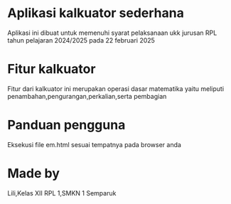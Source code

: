 # Aplikasi kalkuator sederhana
Aplikasi ini dibuat untuk memenuhi syarat pelaksanaan ukk jurusan RPL tahun pelajaran 2024/2025 pada 22 februari 2025

# Fitur kalkuator
Fitur dari kalkuator ini merupakan  operasi dasar matematika yaitu meliputi penambahan,pengurangan,perkalian,serta pembagian

# Panduan pengguna
Eksekusi file em.html sesuai tempatnya pada browser anda

# Made by
Lili,Kelas XII RPL 1,SMKN 1 Semparuk
